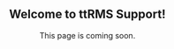 <div align="center">
  <h2>Welcome to ttRMS Support!</h2>
  <p>This page is coming soon.</p>
</div>
